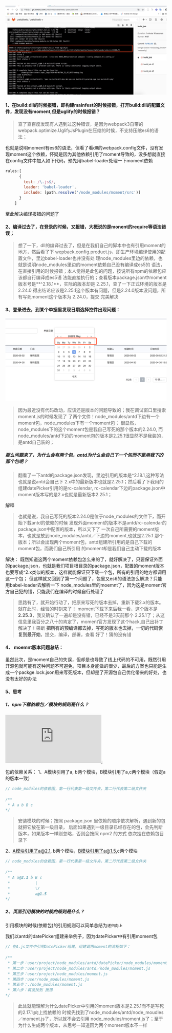 ![编译报错](https://github.com/liangzhuang327/Drips/blob/master/pictrues/build_error.jpeg)

#### 1、在build:dll的时候报错，即构建mainfest的时候报错，打开build:dll的配置文件，发现没有moment,但是uglify的时候报错？

> 查了查百度发现有人遇到过这种错误，是因为webpack3自带的webpack.optimize.UglifyJsPlugin在压缩的时候，不支持压缩es6的语法；

也就是说明moment有es6的语法，但看了看dll的webpack.config文件，没有发现moment这个依赖，怀疑是因为其他依赖引用了moment导致的，没多想就直接在config文件中加入如下代码，预先用babel-loader处理一下moment依赖
```js
rules:[
      {
        test: /\.js$/,
        loader: 'babel-loader',
        include: [path.resolve('/node_modules/moment/src')]
      }
    ]
```

至此解决编译报错的问题了

#### 2、编译过去了，在登录的时候，又报错，大概说的是monent的require等语法错误；
> 想了一下，dll的编译过去了，但是在我们自己的脚本中也有引用moment的地方，然后看了下
> wepback.config.product.js，即生产环境编译使用的配置文件，里边babel-loader也并没有处
> 理node_modules里边的依赖，也就是说明node_modules里边的moment依赖自己没有编译成es5的
> 语法，在直接引用的时候报错；本人觉得是此包的问题，按说所有npm的依赖包应该都自行编译成es5语
> 法能直接执行的；查看版本package.json中moment版本号是**^2.18.1**，实际的版本却是
> 2.25.1，查了一下正式环境的版本是2.24.0
> 得出结论应该是2.25.1这个版本有问题，但是2.24.0版本没问题，所有写死moment这个版本为
> 2.24.0，提交
> 完美解决

#### 3、登录进去，到某个单据里发现日期选择控件出现问题：
![日期控件出现英文](https://github.com/liangzhuang327/Drips/blob/master/pictrues/build_error.png)

> 因为最近没有代码改动，应该还是版本的问题导致的；我在调试窗口里搜索moment.js的时候发现了
> 了两个文件！node_modules/antd下边有一个moment包，node_modules下有一个moment包；
> 很显然，node_modules下的这个moment包是我自己写死的那个版本的2.24.0,
> 而node_modules/antd下边的moment包的版本是2.25.1很显然不是我装的，是antd自己装的；

##### 那么问题来了，为什么会有两个包，antd为什么会自己下一个包而不是用我下的那个包呢？
> 翻看了一下antd的package.json发现，里边引用的版本是^2.18.1,这种写法也就是说antd会自己下
> 2.x中的最新版本也就是2.25.1；然后看了下我用的组建datePicker引用的是rc-calendar,
> rc-calendar下边的package.json中moment版本写的是2.x也就是最新版本2.25.1；

解释
> 也就是说，我自己写死的版本2.24.0是位于node_modules的文件下，而开始下载antd的依赖的时候
> 发现外面moment的版本不是antd/rc-calendar的package.json中配置的版本，所以又下了
> 一次自己所需要的moment版本，也就是放到node_modules/antd／下边的moment,也就是2.25.1
> 那个版本；所以会出现两个moment包，antd组建所引用的是自己下载的moment包，而我们自己所引用
> 的moment却是我们自己主动下载的版本


解决：
既然知道这两个moment依赖包怎么来的了，就好解决了，只要保证外面的package.json，也就是我们项目根目录的package.json，配置的moment版本也要写成^2.x类似的版本，这样就能保证只下载一个包，所有的引用的地方都调用这一个包；
    但这样就又回到了第一个问题了，包里又es6的语法怎么解决？只能用babel-loader去解析一下
node_modules里的moemnt了，因为这是moment官方自己犯的错，只能我们在编译的时候自行处理了
> 思路有了，就开始行动了，把原来写死的版本去掉，重新下载2.x的版本。就在此时，经验的时刻来了！
> moment下载下来后我一看，这个版本是**2.25.3**，我又确认了一遍却是没有错，已经不是3天前那个
> 2.25.1了；从这信息里我百分之八十的肯定了，moment官方发现了这个hack,自己出补丁解决了！果断
> **把所有的预编译都去掉，写死的版本也去掉，一切的代码恢复到最开始**，提交，编译，部署，查看
> 好了！猜的没有错

#### 4、 moemnt版本问题总结：
虽然此次，是moment自己的失误，但却是也导致了线上代码的不可用，既然引用开源包就可能有这种问题不可避免，项目本身能做的很少，最后的方案也只能是生成一个packge.lock.json用来写死版本，但却是了开源包自己优化带来的好处，也没有太好的办法

#### 5、思考
##### 1、npm下载依赖包／模块的规则是什么？
![npm下载规则](https://www.cnblogs.com/wonyun/p/9349691.html);

包的依赖关系：
1、A模块引用了a, b两个模块，B模块引用了a,c两个模块（假定a的版本一致）
```js
// node_modules的依赖图，第一行代表第一级文件夹，第二行代表第二级文件夹

/**
 * A a b B c
*/
```
> 安装模块的时候；按照 package.json 里依赖的顺序依次解析，遇到新的包就把它放在第一级目录，
> 后面如果遇到一级目录已经存在的包，会先判断版本，如果版本一样则忽略，否则会按照 npm2 的方式
> 依次挂在依赖包目录下

2、A模块引用了a@2.1, b两个模块，B模块引用了a@1.5,c两个模块
```js
// node_modules的依赖图，第一行代表第一级文件夹，第二行代表第二级文件夹

/**
 * A a@2.1 b B c
 *           |
 *           \/
 *           a@1.5
*/
```
##### 2、页面引用模块的时候的规则是什么？
引用模块的时候(依赖包)的引用规则可以简单总结为`递归向上`

我们以antd的datePicker组建来举例子，因为datePicker中有引用moment包
```js
// 在A.js文件中引用DatePicker组建，组建调用moment的流程如下：

/**
 * 第一步：user/project/node_modules/antd/datePicker/node_modules/moment.js
 * 第二步：user/project/node_modules/antd／node_modules/moment.js
 * 第三步：user/project/node_modules/moment.js
 * 第四步：user/node_modules/moment.js
 * 第五步：./node_modules/moment.js
 * 第六步：再没找到 报错
*/
```
> 此处就能理解为什么datePicker中引用的moment版本是2.25.1而不是写死的2.17.1;向上找依赖的
> 时候先找到了node_modules/antd/node_moudles／moment.js了，所以就不会去引用
> node_modules/moment.js了；至于为什么生成两个版本，从思考一知道因为两个moment版本不一样